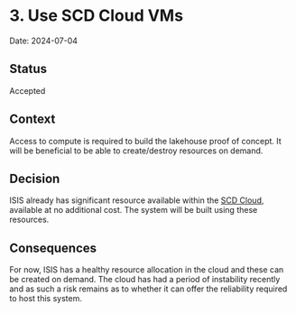 # 3. Use SCD Cloud VMs

Date: 2024-07-04

## Status

Accepted

## Context

Access to compute is required to build the lakehouse proof of concept.
It will be beneficial to be able to create/destroy resources on demand.

## Decision

ISIS already has significant resource available within the [SCD Cloud](https://openstack.stfc.ac.uk),
available at no additional cost.
The system will be built using these resources.

## Consequences

For now, ISIS has a healthy resource allocation in the cloud and these can be created
on demand.
The cloud has had a period of instability recently and as such a risk remains as
to whether it can offer the reliability required to host this system.
